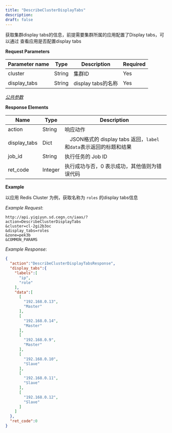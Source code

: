 ```yaml
---
title: "DescribeClusterDisplayTabs"
description: 
draft: false
---
```




获取集群display tabs的信息，前提需要集群所属的应用配置了Display tabs，可以通过 查看应用是否配置display tabs

**Request Parameters**

| Parameter name | Type | Description | Required |
| --- | --- | --- | --- |
| cluster | String | 集群ID | Yes |
| display_tabs | String | display tabs的名称 | Yes |

[_公共参数_](../../../../parameters/)

**Response Elements**

| Name | Type | Description |
| --- | --- | --- |
| action | String | 响应动作 |
| display_tabs | Dict |　JSON格式的 display tabs 返回，`label`和`data`表示返回的标题和结果|
| job_id | String | 执行任务的 Job ID |
| ret_code | Integer | 执行成功与否，0 表示成功，其他值则为错误代码 |

**Example**

以应用 Redis Cluster 为例，获取名称为 `roles` 的display tabs信息

_Example Request_:

```
http://api.yiqiyun.sd.cegn.cn/iaas/?
action=DescribeClusterDisplayTabs
&cluster=cl-2gi2b3oc
&display_tabs=roles
&zone=pek3b
&COMMON_PARAMS
```

_Example Response_:

```json
{
  "action":"DescribeClusterDisplayTabsResponse",
  "display_tabs":{
    "labels":[
      "ip",
      "role"
    ],
    "data":[
      [
        "192.168.0.13",
        "Master"
      ],
      [
        "192.168.0.14",
        "Master"
      ],
      [
        "192.168.0.9",
        "Master"
      ],
      [
        "192.168.0.10",
        "Slave"
      ],
      [
        "192.168.0.11",
        "Slave"
      ],
      [
        "192.168.0.12",
        "Slave"
      ]
    ]
  },
  "ret_code":0
}

```


